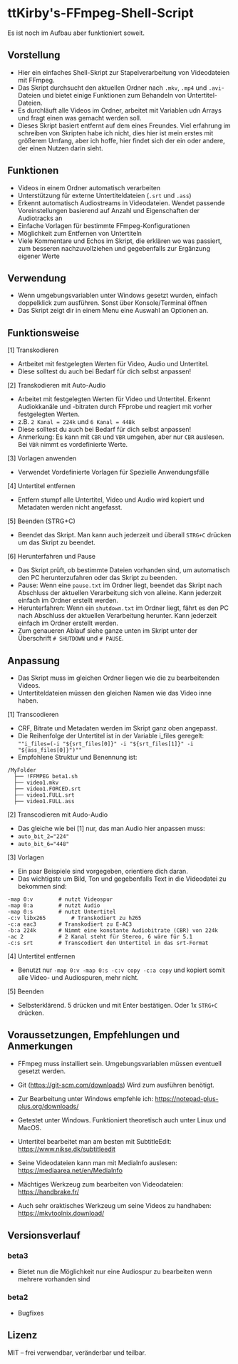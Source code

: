 # ttKirby's-FFmpeg-Shell-Script

Es ist noch im Aufbau aber funktioniert soweit.

## Vorstellung

- Hier ein einfaches Shell-Skript zur Stapelverarbeitung von Videodateien mit FFmpeg.
- Das Skript durchsucht den aktuellen Ordner nach `.mkv`, `.mp4` und `.avi`-Dateien und bietet einige Funktionen zum Behandeln von Untertitel-Dateien.
- Es durchläuft alle Videos im Ordner, arbeitet mit Variablen udn Arrays und fragt einen was gemacht werden soll.
- Dieses Skript basiert entfernt auf dem eines Freundes. Viel erfahrung im schreiben von Skripten habe ich nicht, dies hier ist mein erstes mit größerem Umfang, aber ich hoffe, hier findet sich der ein oder andere, der einen Nutzen darin sieht.

## Funktionen

- Videos in einem Ordner automatisch verarbeiten
- Unterstützung für externe Untertiteldateien (`.srt` und `.ass`)
- Erkennt automatisch Audiostreams in Videodateien. Wendet passende Voreinstellungen basierend auf Anzahl und Eigenschaften der Audiotracks an
- Einfache Vorlagen für bestimmte FFmpeg-Konfigurationen
- Möglichkeit zum Entfernen von Untertiteln
- Viele Kommentare und Echos im Skript, die erklären wo was passiert, zum besseren nachzuvollziehen und gegebenfalls zur Ergänzung eigener Werte

## Verwendung

- Wenn umgebungsvariablen unter Windows gesetzt wurden, einfach doppelklick zum ausführen. Sonst über Konsole/Terminal öffnen
- Das Skript zeigt dir in einem Menu eine Auswahl an Optionen an.

## Funktionsweise

[1] Transkodieren
- Artbeitet mit festgelegten Werten für Video, Audio und Untertitel.
- Diese solltest du auch bei Bedarf für dich selbst anpassen!

[2] Transkodieren mit Auto-Audio
- Arbeitet mit festgelegten Werten für Video und Untertitel. Erkennt Audiokkanäle und -bitraten durch FFprobe und reagiert mit vorher festgelegten Werten.
- z.B. `2 Kanal = 224k` und `6 Kanal = 448k`
- Diese solltest du auch bei Bedarf für dich selbst anpassen!
- Anmerkung: Es kann mit `CBR` und `VBR` umgehen, aber nur `CBR` auslesen. Bei `VBR` nimmt es vordefinierte Werte.

[3] Vorlagen anwenden
- Verwendet Vordefinierte Vorlagen für Spezielle Anwendungsfälle

[4] Untertitel entfernen
- Entfern stumpf alle Untertitel, Video und Audio wird kopiert und Metadaten werden nicht angefasst.

[5] Beenden  (STRG+C)
- Beendet das Skript. Man kann auch jederzeit und überall `STRG+C` drücken um das Skript zu beendet.

[6] Herunterfahren und Pause
- Das Skript prüft, ob bestimmte Dateien vorhanden sind, um automatisch den PC herunterzufahren oder das Skript zu beenden.
- Pause: Wenn eine `pause.txt` im Ordner liegt, beendet das Skript nach Abschluss der aktuellen Verarbeitung sich von alleine. Kann jederzeit einfach im Ordner erstellt werden.
- Herunterfahren: Wenn ein `shutdown.txt` im Ordner liegt, fährt es den PC nach Abschluss der aktuellen Verarbeitung herunter. Kann jederzeit einfach im Ordner erstellt werden.
- Zum genaueren Ablauf siehe ganze unten im Skript unter der Überschrift `# SHUTDOWN` und `# PAUSE`.

## Anpassung 

- Das Skript muss im gleichen Ordner liegen wie die zu bearbeitenden Videos.  
- Untertiteldateien müssen den gleichen Namen wie das Video inne haben.

[1] Transcodieren
- CRF, Bitrate und Metadaten werden im Skript ganz oben angepasst.
- Die Reihenfolge der Untertitel ist in der Variable i_files geregelt:  
  `""i_files=(-i "${srt_files[0]}" -i "${srt_files[1]}" -i "${ass_files[0]}")""`  
- Empfohlene Struktur und Benennung ist:

```
/MyFolder
  ├── !FFMPEG beta1.sh
  ├── video1.mkv
  ├── video1.FORCED.srt
  ├── video1.FULL.srt
  ├── video1.FULL.ass
```

[2] Transcodieren mit Audo-Audio
- Das gleiche wie bei [1] nur, das man Audio hier anpassen muss:
-	`auto_bit_2="224"`
-	`auto_bit_6="448"`

[3] Vorlagen
- Ein paar Beispiele sind vorgegeben, orientiere dich daran.
- Das wichtigste um Bild, Ton und gegebenfalls Text in die Videodatei zu bekommen sind:

```
-map 0:v		# nutzt Videospur
-map 0:a		# nutzt Audio
-map 0:s 		# nutzt Untertitel
-c:v libx265		# Transkodiert zu h265
-c:a eac3		# Transkodiert zu E-AC3
-b:a 224k		# Nimmt eine konstante Audiobitrate (CBR) von 224k
-ac 2			# 2 Kanal steht für Stereo, 6 wäre für 5.1
-c:s srt		# Transcodiert den Untertitel in das srt-Format
```

[4] Untertitel entfernen
- Benutzt nur `-map 0:v -map 0:s -c:v copy -c:a copy` und kopiert somit alle Video- und Audiospuren, mehr nicht.

[5] Beenden
- Selbsterklärend. 5 drücken und mit Enter bestätigen. Oder 1x `STRG+C` drücken.

## Voraussetzungen, Empfehlungen und Anmerkungen

- FFmpeg muss installiert sein. Umgebungsvariablen müssen eventuell gesetzt werden.
- Git (https://git-scm.com/downloads) Wird zum ausführen benötigt.
- Zur Bearbeitung unter Windows empfehle ich: https://notepad-plus-plus.org/downloads/
- Getestet unter Windows. Funktioniert theoretisch auch unter Linux und MacOS.
- Untertitel bearbeitet man am besten mit SubtitleEdit: https://www.nikse.dk/subtitleedit
- Seine Videodateien kann man mit MediaInfo auslesen: https://mediaarea.net/en/MediaInfo

- Mächtiges Werkzeug zum bearbeiten von Videodateien: https://handbrake.fr/
- Auch sehr oraktisches Werkzeug um seine Videos zu handhaben: https://mkvtoolnix.download/

## Versionsverlauf

### beta3 
  - Bietet nun die Möglichkeit nur eine Audiospur zu bearbeiten wenn mehrere vorhanden sind

### beta2
  - Bugfixes

## Lizenz

MIT – frei verwendbar, veränderbar und teilbar.
